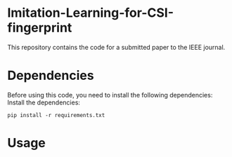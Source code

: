 # Imitation-Learning-for-CSI-fingerprint
 
This repository contains the code for a submitted paper to the IEEE journal.

# Dependencies
Before using this code, you need to install the following dependencies:
Install the dependencies: 
```
pip install -r requirements.txt
```

# Usage
